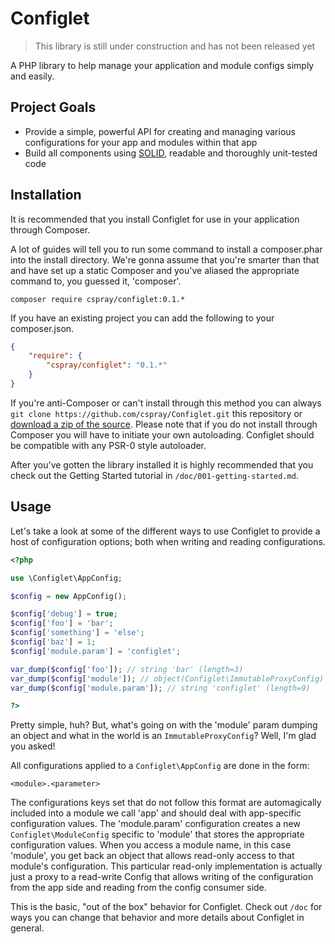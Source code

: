 # Configlet

> This library is still under construction and has not been released yet

A PHP library to help manage your application and module configs simply and easily.

## Project Goals

- Provide a simple, powerful API for creating and managing various configurations for your app and modules within that app
- Build all components using [SOLID][solid], readable and thoroughly unit-tested code

## Installation

It is recommended that you install Configlet for use in your application through Composer.

A lot of guides will tell you to run some command to install a composer.phar into the install directory. We're gonna assume that you're smarter than that and have set up a static Composer and you've aliased the appropriate command to, you guessed it, 'composer'.

```shell
composer require cspray/configlet:0.1.*
```

If you have an existing project you can add the following to your composer.json.

```json
{
    "require": {
        "cspray/configlet": "0.1.*"
    }
}
```

If you're anti-Composer or can't install through this method you can always `git clone https://github.com/cspray/Configlet.git` this repository or [download a zip of the source][configlet_download]. Please note that if you do not install through Composer you will have to initiate your own autoloading. Configlet should be compatible with any PSR-0 style autoloader.

After you've gotten the library installed it is highly recommended that you check out the Getting Started tutorial in `/doc/001-getting-started.md`.

## Usage

Let's take a look at some of the different ways to use Configlet to provide a host of configuration options; both when writing and reading configurations.

```php
<?php

use \Configlet\AppConfig;

$config = new AppConfig();

$config['debug'] = true;
$config['foo'] = 'bar';
$config['something'] = 'else';
$config['baz'] = 1;
$config['module.param'] = 'configlet';

var_dump($config['foo']); // string 'bar' (length=3)
var_dump($config['module']); // object(Configlet\ImmutableProxyConfig)
var_dump($config['module.param']); // string 'configlet' (length=9)

?>
```

Pretty simple, huh? But, what's going on with the 'module' param dumping an object and what in the world is an `ImmutableProxyConfig`? Well, I'm glad you asked!

All configurations applied to a `Configlet\AppConfig` are done in the form:

`<module>.<parameter>`

The configurations keys set that do not follow this format are automagically included into a module we call 'app' and should deal with app-specific configuration values. The 'module.param' configuration creates a new `Configlet\ModuleConfig` specific to 'module' that stores the appropriate configuration values. When you access a module name, in this case 'module', you get back an object that allows read-only access to that module's configuration. This particular read-only implementation is actually just a proxy to a read-write Config that allows writing of the configuration from the app side and reading from the config consumer side.

This is the basic, "out of the box" behavior for Configlet. Check out `/doc` for ways you can change that behavior and more details about Configlet in general.

[solid]: http://en.wikipedia.org/wiki/SOLID_(object-oriented_design) "S.O.L.I.D."
[configlet_download]: https://github.com/cspray/Configlet/archive/master.zip "Download Configlet"
